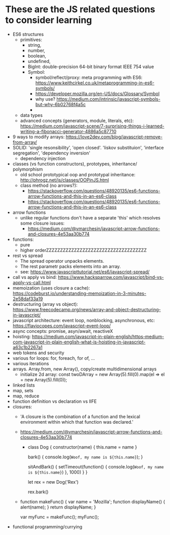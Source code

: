 # These are the JS related questions to consider learning

- ES6 structures
  - primitives:
    - string,
    - number,
    - boolean,
    - undefined,
    - BigInt:  double-precision 64-bit binary format IEEE 754 value
    - Symbol:
      - symbol/reflect/proxy: meta programming with ES6: <https://www.keithcirkel.co.uk/metaprogramming-in-es6-symbols/>
      - https://developer.mozilla.org/en-US/docs/Glossary/Symbol
      - why use? <https://medium.com/intrinsic/javascript-symbols-but-why-6b02768f4a5c>
      -
  - data types
  - advanced concepts (generators, module, literals, etc): <https://medium.com/javascript-scene/7-surprising-things-i-learned-writing-a-fibonacci-generator-4886a5c87710>
- 9 ways to modify arrays: <https://love2dev.com/blog/javascript-remove-from-array/>
- SOLID: 'single resonsibility', 'open closed'. 'liskov substituion', 'interface segregation', 'dependency inversion'
  - dependency injection
- classes (vs function constructors), prototypes, inheritance/ polymorphism
  - old school prototypical oop and prototypal inheritance: http://phrogz.net/js/classes/OOPinJS.html
  - class method (no arrows?):
    - <https://stackoverflow.com/questions/48920135/es6-functions-arrow-functions-and-this-in-an-es6-class>
    - <https://stackoverflow.com/questions/48920135/es6-functions-arrow-functions-and-this-in-an-es6-class>
- arrow functions
  - unlike regular functions don't have a separate 'this' which resolves some closure issues:
    - <https://medium.com/@vmarchesin/javascript-arrow-functions-and-closures-4e53aa30b774>
- functions:
  - pure
  - higher orderZZZZZZZZZZZZZZZZZZZZZZZZZZZZZZZZZZZZ
- rest vs spread
  - The spread operator unpacks elements.
  - The rest parametr packs elements into an array.
  - see: <https://www.javascripttutorial.net/es6/javascript-spread/>
- call vs apply vs bind: <https://www.hacksparrow.com/javascript/bind-vs-apply-vs-call.html>
- memoization (uses closure a cache): <https://codeburst.io/understanding-memoization-in-3-minutes-2e58daf33a19>
- destructuring (array vs object): <https://www.freecodecamp.org/news/array-and-object-destructuring-in-javascript/>
- javascript architecture: event loop, nonblocking, asynchronous, etc: <https://flaviocopes.com/javascript-event-loop/>
- async concepts: promise, asyn/await, reactiveX
- hoisting: <https://medium.com/javascript-in-plain-english/https-medium-com-javascript-in-plain-english-what-is-hoisting-in-javascript-a63c1b2267a1>
- web tokens and security
- various for loops: for, foreach, for of, ...
- various iterations
- arrays. Array.from, new Array(), copy/create multidimensional arrays
  - initialize 2d array: const twoDArray = new Array(5).fill(0).map(el => el = new Array(5).fill(0));
- linked lists
- map, sets
- map, reduce
- function definition vs declaration vs IIFE
- closures:
  - 'A closure is the combination of a function and the lexical environment within which that function was declared.'
  - <https://medium.com/@vmarchesin/javascript-arrow-functions-and-closures-4e53aa30b774>
    - class Dog {
        constructor(name) {
          this.name = name
        }

        bark() {
          console.log(`Woof, my name is ${this.name}`);
        }

        sitAndBark() {
          setTimeout(function() { console.log(`Woof, my name is ${this.name}`) }, 1000)
        }
      }

      let rex = new Dog('Rex')

      rex.bark()
  - function makeFunc() {
      var name = 'Mozilla';
      function displayName() {
        alert(name);
      }
      return displayName;
    }

    var myFunc = makeFunc();
    myFunc();
- functional programming/currying
